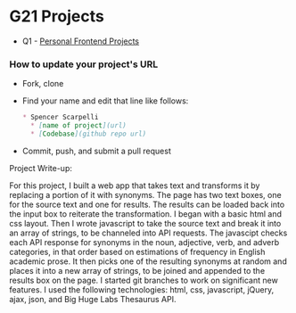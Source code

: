 # G21 Projects

* Q1 - [Personal Frontend Projects](./q1-personal-frontend.md)

### How to update your project's URL

* Fork, clone
* Find your name and edit that line like follows:

  ```md
  * Spencer Scarpelli
    * [name of project](url)
    * [Codebase](github repo url)
  ```

* Commit, push, and submit a pull request

Project Write-up:

For this project, I built a web app that takes text and transforms it by replacing a portion of it with synonyms. The page has two text boxes, one for the source text and one for results. The results can be loaded back into the input box to reiterate the transformation.
I began with a basic html and css layout. Then I wrote javascript to take the source text and break it into an array of strings, to be channeled into API requests. The javascipt checks each API response for synonyms in the noun, adjective, verb, and adverb categories, in that order based on estimations of frequency in English academic prose. It then picks one of the resulting synonyms at random and places it into a new array of strings, to be joined and appended to the results box on the page. I started git branches to work on significant new features. I used the following technologies: html, css, javascript, jQuery, ajax, json, and Big Huge Labs Thesaurus API.
